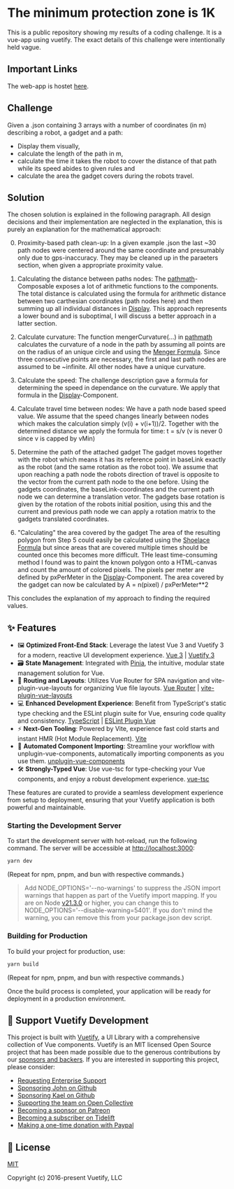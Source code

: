 # The minimum protection zone is 1K

This is a public repository showing my results of a coding challenge. It is a vue-app using vuetify. The exact details of this challenge were intentionally held vague.

## Important Links

The web-app is hostet [here](https://daedals.github.io/minimum-protection-zone/).

## Challenge

Given a .json containing 3 arrays with a number of coordinates (in m) describing a robot, a gadget and a path:
- Display them visually,
- calculate the length of the path in m,
- calculate the time it takes the robot to cover the distance of that path while its speed abides to given rules and
- calculate the area the gadget covers during the robots travel.

## Solution

The chosen solution is explained in the following paragraph. All design decisions and their implementation are neglected in the explanation, this is purely an explanation for the mathematical approach:

0. Proximity-based path clean-up:
In a given example .json the last ~30 path nodes were centered around the same coordinate and presumably only due to gps-inaccuracy. They may be cleaned up in the paraeters section, when given a appropriate proximity value.

1. Calculating the distance between paths nodes:
The [pathmath](https://github.com/daedals/minimum-protection-zone/blob/main/src/composables/pathmath.ts)-Composable exposes a lot of arithmetic functions to the components. The total distance is calculated using the formula for arithmetic distance between two carthesian coordinates (path nodes here) and then summing up all individual distances in [Display](https://github.com/daedals/minimum-protection-zone/blob/main/src/components/Display.vue). This approach represents a lower bound and is suboptimal, I will discuss a better approach in a latter section.

2. Calculate curvature:
The function mengerCurvature(...) in [pathmath](https://github.com/daedals/minimum-protection-zone/blob/main/src/composables/pathmath.ts) calculates the curvature of a node in the path by assuming all points are on the radius of an unique circle and using the [Menger Formula](https://en.wikipedia.org/wiki/Menger_curvature). Since three consecutive points are necessary, the first and last path nodes are assumed to be ~infinite. All other nodes have a unique curvature.

3. Calculate the speed:
The challenge description gave a formula for determining the speed in dependance on the curvature. We apply that formula in the [Display](https://github.com/daedals/minimum-protection-zone/blob/main/src/components/Display.vue)-Component.

4. Calculate travel time between nodes:
We have a path node based speed value. We assume that the speed changes linearly between nodes which makes the calculation simply (v(i) + v(i+1))/2. Together with the determined distance we apply the formula for time: t = s/v (v is never 0 since v is capped by vMin)

5. Determine the path of the attached gadget
The gadget moves together with the robot which means it has its reference point in baseLink exactly as the robot (and the same rotation as the robot too). We assume that upon reaching a path node the robots direction of travel is opposite to the vector from the current path node to the one before. Using the gadgets coordinates, the baseLink-coordinates and the current path node we can determine a translation vetor. The gadgets base rotation is given by the rotation of the robots initial position, using this and the current and previous path node we can apply a rotation matrix to the gadgets translated coordinates.

6. "Calculating" the area covered by the gadget
The area of the resulting polygon from Step 5 could easily be calculated using the [Shoelace Formula](https://en.wikipedia.org/wiki/Shoelace_formula) but since areas that are covered multiple times should be counted once this becomes more difficult. THe least time-consuming method I found was to paint the known polygon onto a HTML-canvas and count the amount of colored pixels. The pixels per meter are defined by pxPerMeter in the [Display](https://github.com/daedals/minimum-protection-zone/blob/main/src/components/Display.vue)-Component. The area covered by the gadget can now be calculated by A = n(pixel) / pxPerMeter**2

This concludes the explanation of my approach to finding the required values.


## ✨ Features

- 🖼️ **Optimized Front-End Stack**: Leverage the latest Vue 3 and Vuetify 3 for a modern, reactive UI development experience. [Vue 3](https://v3.vuejs.org/) | [Vuetify 3](https://vuetifyjs.com/en/)
- 🗃️ **State Management**: Integrated with [Pinia](https://pinia.vuejs.org/), the intuitive, modular state management solution for Vue.
- 🚦 **Routing and Layouts**: Utilizes Vue Router for SPA navigation and vite-plugin-vue-layouts for organizing Vue file layouts. [Vue Router](https://router.vuejs.org/) | [vite-plugin-vue-layouts](https://github.com/JohnCampionJr/vite-plugin-vue-layouts)
- 💻 **Enhanced Development Experience**: Benefit from TypeScript's static type checking and the ESLint plugin suite for Vue, ensuring code quality and consistency. [TypeScript](https://www.typescriptlang.org/) | [ESLint Plugin Vue](https://eslint.vuejs.org/)
- ⚡ **Next-Gen Tooling**: Powered by Vite, experience fast cold starts and instant HMR (Hot Module Replacement). [Vite](https://vitejs.dev/)
- 🧩 **Automated Component Importing**: Streamline your workflow with unplugin-vue-components, automatically importing components as you use them. [unplugin-vue-components](https://github.com/antfu/unplugin-vue-components)
- 🛠️ **Strongly-Typed Vue**: Use vue-tsc for type-checking your Vue components, and enjoy a robust development experience. [vue-tsc](https://github.com/johnsoncodehk/volar/tree/master/packages/vue-tsc)

These features are curated to provide a seamless development experience from setup to deployment, ensuring that your Vuetify application is both powerful and maintainable.


### Starting the Development Server

To start the development server with hot-reload, run the following command. The server will be accessible at [http://localhost:3000](http://localhost:3000):

```bash
yarn dev
```

(Repeat for npm, pnpm, and bun with respective commands.)

> Add NODE_OPTIONS='--no-warnings' to suppress the JSON import warnings that happen as part of the Vuetify import mapping. If you are on Node [v21.3.0](https://nodejs.org/en/blog/release/v21.3.0) or higher, you can change this to NODE_OPTIONS='--disable-warning=5401'. If you don't mind the warning, you can remove this from your package.json dev script.

### Building for Production

To build your project for production, use:

```bash
yarn build
```

(Repeat for npm, pnpm, and bun with respective commands.)

Once the build process is completed, your application will be ready for deployment in a production environment.

## 💪 Support Vuetify Development

This project is built with [Vuetify](https://vuetifyjs.com/en/), a UI Library with a comprehensive collection of Vue components. Vuetify is an MIT licensed Open Source project that has been made possible due to the generous contributions by our [sponsors and backers](https://vuetifyjs.com/introduction/sponsors-and-backers/). If you are interested in supporting this project, please consider:

- [Requesting Enterprise Support](https://support.vuetifyjs.com/)
- [Sponsoring John on Github](https://github.com/users/johnleider/sponsorship)
- [Sponsoring Kael on Github](https://github.com/users/kaelwd/sponsorship)
- [Supporting the team on Open Collective](https://opencollective.com/vuetify)
- [Becoming a sponsor on Patreon](https://www.patreon.com/vuetify)
- [Becoming a subscriber on Tidelift](https://tidelift.com/subscription/npm/vuetify)
- [Making a one-time donation with Paypal](https://paypal.me/vuetify)

## 📑 License
[MIT](http://opensource.org/licenses/MIT)

Copyright (c) 2016-present Vuetify, LLC
